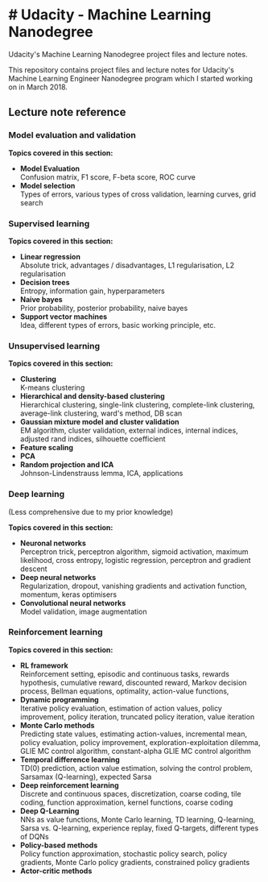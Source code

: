 # # Udacity - Machine Learning Nanodegree

Udacity's Machine Learning Nanodegree project files and lecture notes.

This repository contains project files and lecture notes for Udacity's Machine Learning Engineer Nanodegree program which I started working on in March 2018.


## Lecture note reference

### Model evaluation and validation

**Topics covered in this section:**

- **Model Evaluation**  
  Confusion matrix, F1 score, F-beta score, ROC curve
- **Model selection**  
  Types of errors, various types of cross validation, learning curves, grid search


### Supervised learning

**Topics covered in this section:**

- **Linear regression**  
  Absolute trick, advantages / disadvantages, L1 regularisation, L2 regularisation
- **Decision trees**  
  Entropy, information gain, hyperparameters
- **Naive bayes**  
  Prior probability, posterior probability, naive bayes
- **Support vector machines**  
  Idea, different types of errors, basic working principle, etc.

### Unsupervised learning

**Topics covered in this section:**

- **Clustering**  
  K-means clustering
- **Hierarchical and density-based clustering**    
  Hierarchical clustering, single-link clustering, complete-link clustering, average-link clustering, ward's method, DB scan
- **Gaussian mixture model and cluster validation**  
  EM algorithm, cluster validation, external indices, internal indices, adjusted rand indices, silhouette coefficient
- **Feature scaling**  
- **PCA**  
- **Random projection and ICA**  
  Johnson-Lindenstrauss lemma, ICA, applications

### Deep learning
(Less comprehensive due to my prior knowledge)

**Topics covered in this section:**

- **Neuronal networks**  
  Perceptron trick, perceptron algorithm, sigmoid activation, maximum likelihood, cross entropy, logistic regression, perceptron and gradient descent
- **Deep neural networks**    
  Regularization, dropout, vanishing gradients and activation function, momentum, keras optimisers
- **Convolutional neural networks**  
  Model validation, image augmentation

### Reinforcement learning

**Topics covered in this section:**

- **RL framework**  
  Reinforcement setting, episodic and continuous tasks, rewards hypothesis, cumulative reward, discounted reward, Markov decision process, Bellman equations, optimality, action-value functions, 
- **Dynamic programming**    
  Iterative policy evaluation, estimation of action values, policy improvement, policy iteration, truncated policy iteration, value iteration
- **Monte Carlo methods**  
  Predicting state values, estimating action-values, incremental mean, policy evaluation, policy improvement, exploration-exploitation dilemma, GLIE MC control algorithm, constant-alpha GLIE MC control algorithm
- **Temporal difference learning**  
  TD(0) prediction, action value estimation, solving the control problem, 
Sarsamax (Q-learning), expected Sarsa
- **Deep reinforcement learning**  
  Discrete and continuous spaces, discretization, coarse coding, tile coding, function approximation, kernel functions, coarse coding
- **Deep Q-Learning**  
 NNs as value functions, Monte Carlo learning, TD learning, Q-learning, Sarsa vs. Q-learning, experience replay, fixed Q-targets, different types of DQNs
- **Policy-based methods**  
Policy function approximation, stochastic policy search, policy gradients, Monte Carlo policy gradients, constrained policy gradients
- **Actor-critic methods**  
